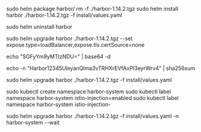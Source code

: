 sudo helm package harbor/
rm -f ./harbor-1.14.2.tgz
sudo helm install harbor ./harbor-1.14.2.tgz -f install/values.yaml

sudo helm uninstall harbor

sudo helm upgrade harbor ./harbor-1.14.2.tgz --set expose.type=loadBalancer,expose.tls.certSource=none

echo "SGFyYm9yMTIzNDU=" | base64 -d

echo -n "Harbor12345UleyanQlma3vTRHXrEVfAxPI3eyrWrv4" | sha256sum

sudo helm upgrade harbor ./harbor-1.14.2.tgz -f install/values.yaml

sudo kubectl create namespace harbor-system
sudo kubectl label namespace harbor-system istio-injection=enabled
sudo kubectl label namespace harbor-system istio-injection-

sudo helm upgrade harbor ./harbor-1.14.2.tgz -f install/values.yaml -n harbor-system --wait